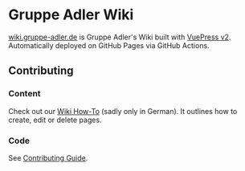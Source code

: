 # Gruppe Adler Wiki
[wiki.gruppe-adler.de](https://wiki.gruppe-adler.de) is Gruppe Adler's Wiki built with [VuePress v2](https://v2.vuepress.vuejs.org/). Automatically deployed on GitHub Pages via GitHub Actions.

## Contributing

### Content
Check out our [Wiki How-To](https://wiki.gruppe-adler.de/de/infrastruktur/wiki-how-to.html) (sadly only in German). It outlines how to create, edit or delete pages.

### Code
See [Contributing Guide](./CONTRIBUTING.md).
